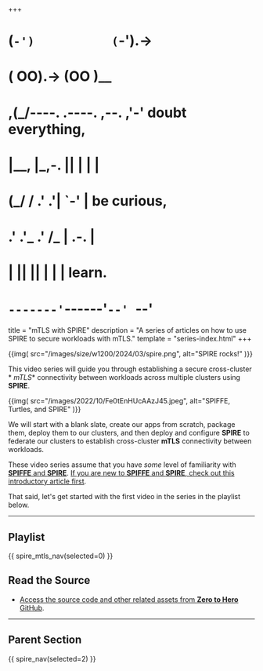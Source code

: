 +++
#   (`-')           (`-').->
#   ( OO).->        (OO )__
# ,(_/----. .----. ,--. ,'-' doubt everything,
# |__,    |\_,-.  ||  | |  |
#  (_/   /    .' .'|  `-'  | be curious,
#  .'  .'_  .'  /_ |  .-.  |
# |       ||      ||  | |  | learn.
# `-------'`------'`--' `--'

title = "mTLS with SPIRE"
description = "A series of articles on how to use SPIRE to secure workloads with mTLS."
template = "series-index.html"
+++

{{img(
  src="/images/size/w1200/2024/03/spire.png",
  alt="SPIRE rocks!"
)}}

This video series will guide you through establishing a secure cross-cluster *
*mTLS** connectivity between workloads across multiple clusters using **SPIRE**.

{{img(
  src="/images/2022/10/Fe0tEnHUcAAzJ45.jpeg",
  alt="SPIFFE, Turtles, and SPIRE"
)}}

We will start with a blank slate, create our apps from scratch, package them,
deploy them to our clusters, and then deploy and configure **SPIRE** to federate
our clusters to establish cross-cluster **mTLS** connectivity between workloads.

These video series assume that you have *some* level of familiarity with 
[**SPIFFE** and **SPIRE**][spiffe]. [If you are new to **SPIFFE** and 
**SPIRE**, check out this introductory article first][spire-rocks].

That said, let's get started with the first video in the series in the playlist
below.

[spire-rocks]: @/spire/spire-rocks.md
[spiffe]: https://spiffe.io/

--------

## Playlist

{{ spire_mtls_nav(selected=0) }}

## Read the Source

* [Access the source code and other related assets from **Zero to Hero** 
  GitHub](https://github.com/zerotohero-dev/spire-mtls).

--------

## Parent Section

{{ spire_nav(selected=2) }}
